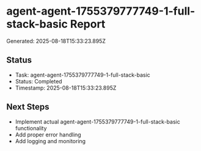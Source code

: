 # agent-agent-1755379777749-1-full-stack-basic Report

Generated: 2025-08-18T15:33:23.895Z

## Status
- Task: agent-agent-1755379777749-1-full-stack-basic
- Status: Completed
- Timestamp: 2025-08-18T15:33:23.895Z

## Next Steps
- Implement actual agent-agent-1755379777749-1-full-stack-basic functionality
- Add proper error handling
- Add logging and monitoring
